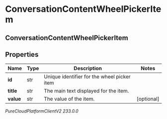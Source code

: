 # ConversationContentWheelPickerItem

## ConversationContentWheelPickerItem

## Properties

|Name | Type | Description | Notes|
|------------ | ------------- | ------------- | -------------|
| **id** | str | Unique identifier for the wheel picker item | |
| **title** | str | The main text displayed for the item. | |
| **value** | str | The value of the item. | [optional] |



_PureCloudPlatformClientV2 233.0.0_
